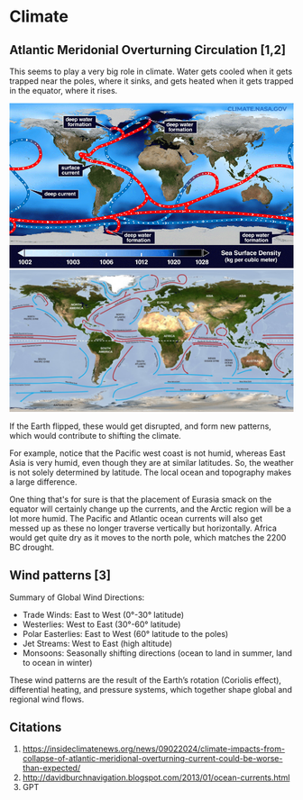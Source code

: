 # Climate

## Atlantic Meridonial Overturning Circulation [1,2]

This seems to play a very big role in climate. Water gets cooled when it gets trapped near the poles, where it sinks, and gets heated when it gets trapped in the equator, where it rises.

![](img/Global_Ocean_Circulation.gif)
![](img/ocean-currents.jpg)

If the Earth flipped, these would get disrupted, and form new patterns, which would contribute to shifting the climate.

For example, notice that the Pacific west coast is not humid, whereas East Asia is very humid, even though they are at similar latitudes. So, the weather is not solely determined by latitude. The local ocean and topography makes a large difference.

One thing that's for sure is that the placement of Eurasia smack on the equator will certainly change up the currents, and the Arctic region will be a lot more humid. The Pacific and Atlantic ocean currents will also get messed up as these no longer traverse vertically but horizontally. Africa would get quite dry as it moves to the north pole, which matches the 2200 BC drought.

## Wind patterns [3]

Summary of Global Wind Directions:

- Trade Winds: East to West (0°-30° latitude)
- Westerlies: West to East (30°-60° latitude)
- Polar Easterlies: East to West (60° latitude to the poles)
- Jet Streams: West to East (high altitude)
- Monsoons: Seasonally shifting directions (ocean to land in summer, land to ocean in winter)

These wind patterns are the result of the Earth’s rotation (Coriolis effect), differential heating, and pressure systems, which together shape global and regional wind flows.

## Citations

1. https://insideclimatenews.org/news/09022024/climate-impacts-from-collapse-of-atlantic-meridional-overturning-current-could-be-worse-than-expected/
2. http://davidburchnavigation.blogspot.com/2013/01/ocean-currents.html
3. GPT